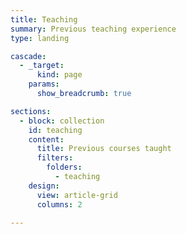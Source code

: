 ```yaml
---
title: Teaching
summary: Previous teaching experience
type: landing

cascade:
  - _target:
      kind: page
    params:
      show_breadcrumb: true

sections:
  - block: collection
    id: teaching
    content:
      title: Previous courses taught
      filters:
        folders:
          - teaching
    design:
      view: article-grid
      columns: 2
      
---
```

